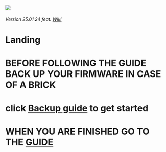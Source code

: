 ![](https://repository-images.githubusercontent.com/673466903/8e5d0af8-1861-46dd-8358-2e3374654cfe)

###### Version 25.01.24 feat. [Wiki](https://github.com/driedpampas/realme-8-megaguide/wiki)

# Landing

# BEFORE FOLLOWING THE GUIDE BACK UP YOUR FIRMWARE IN CASE OF A BRICK
# click [Backup guide](https://github.com/driedpampas/realme-8-megaguide/wiki/Back-up-your-data) to get started

# WHEN YOU ARE FINISHED GO TO THE [GUIDE](/guide.md)
